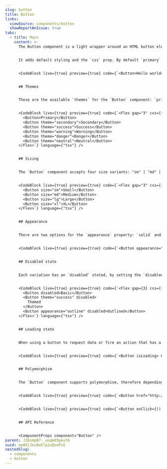 ```yaml
---
slug: button
title: Button
links:
  viewSource: components/button
  showReportAnIssue: true
tabs:
  - title: Main
    content: >-
      The Button component is a light wrapper around an HTML button element


      It adds default styling and the `css` prop. By default `primary` theme is displayed with a `solid` appearance.


      <CodeBlock live={true} preview={true} code={`<Button>Hello world</Button>`} language={"tsx"} />


      ## Themes


      These are the available `themes` for the `Button` component: `primary` (default), `secondary`, `success`, `warning`, `danger`, and `neutral`.


      <CodeBlock live={true} preview={true} code={`<Flex gap="3" css={{ bg: '$grey100', p: '$4' }}>
        <Button>Primary</Button>
        <Button theme="secondary">Secondary</Button>
        <Button theme="success">Success</Button>
        <Button theme="warning">Warning</Button>
        <Button theme="danger">Danger</Button>
        <Button theme="neutral">Neutral</Button>
      </Flex>`} language={"tsx"} />


      ## Sizing


      The `Button` component accepts four size variants: "sm" | "md" | "lg" | "xl"


      <CodeBlock live={true} preview={true} code={`<Flex gap="3" css={{ bg: '$grey100', p: '$4' }}>
        <Button size="sm">Small</Button>
        <Button size="md">Medium</Button>
        <Button size="lg">Large</Button>
        <Button size="xl">XL</Button>
      </Flex>`} language={"tsx"} />


      ## Appearance


      There are two options for the `appearance` property: `solid` and `outline`. There are the available `outline` variations for the `primary`, `secondary` and `neutral` themes.


      <CodeBlock live={true} preview={true} code={`<Button appearance="outline">Primary</Button>`} language={"tsx"} />


      ## Disabled state


      Each variation has an `disabled` stated, by setting the `disabled` property.


      <CodeBlock live={true} preview={true} code={`<Flex gap={3} css={{ bg: '$grey100', p: '$4' }}>
        <Button disabled>Basic</Button>
        <Button theme="success" disabled>
          Themed
        </Button>
        <Button appearance="outline" disabled>Outlined</Button>
      </Flex>`} language={"tsx"} />


      ## Loading state


      When using a button to request data or fire an action that has a potential delay, including a loading state to the button can be a useful indicator that stuff is happening. The `isLoading` prop must be a boolean value to activate the loading state.


      <CodeBlock live={true} preview={true} code={`<Button isLoading> Hello world</Button>`} language={"tsx"} />


      ## Polymorphism


      The `Button` component supports polymorphism, therefore depending on whether it receives an `onClick`/`href` as a prop, it will produce a `button` or `link` respectively


      <CodeBlock live={true} preview={true} code={`<Button href="http://example.com/">I'm a link</Button>`} language={"tsx"} />


      <CodeBlock live={true} preview={true} code={`<Button onClick={() => alert('clicked')}>I'm a button</Button>`} language={"tsx"} />


      ## API Reference


      <ComponentProps component="Button" />
parent: J3bsmpB7-_uuqm05peuTA
uuid: eeAXjJecBw5lp1uQooPiG
nestedSlug:
  - components
  - button
---
```

